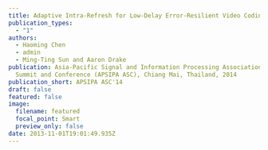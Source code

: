 ```yaml
---
title: Adaptive Intra-Refresh for Low-Delay Error-Resilient Video Coding
publication_types:
  - "1"
authors:
  - Haoming Chen
  - admin
  - Ming-Ting Sun and Aaron Drake
publication: Asia-Pacific Signal and Information Processing Association Annual
  Summit and Conference (APSIPA ASC), Chiang Mai, Thailand, 2014
publication_short: APSIPA ASC'14
draft: false
featured: false
image:
  filename: featured
  focal_point: Smart
  preview_only: false
date: 2013-11-01T19:01:49.935Z
---
```


